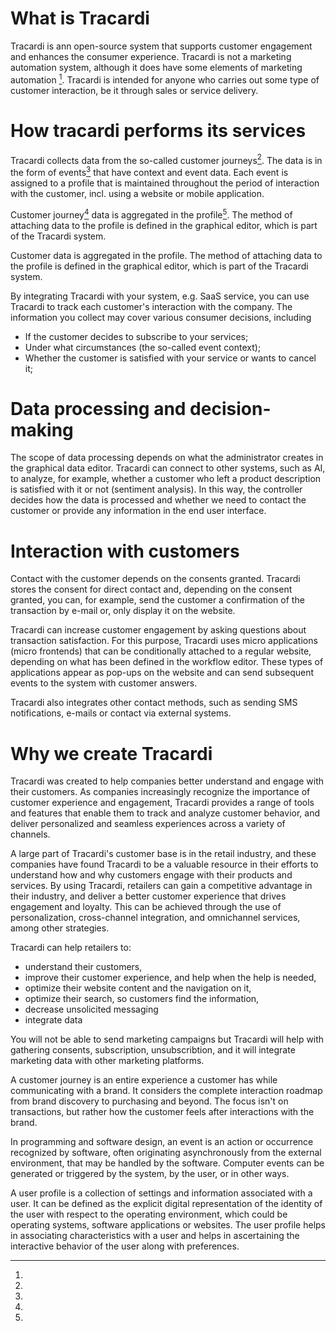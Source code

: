 # What is Tracardi

Tracardi is ann open-source system that supports customer engagement and enhances the consumer experience. Tracardi is
not a marketing automation system, although it does have some elements of marketing automation [^1]. Tracardi is
intended for anyone who carries out some type of customer interaction, be it through sales or service delivery.

# How tracardi performs its services

Tracardi collects data from the so-called customer journeys[^2]. The data is in the form of events[^3] that have context
and event data. Each event is assigned to a profile that is maintained throughout the period of interaction with the
customer, incl. using a website or mobile application.

Customer journey[^2] data is aggregated in the profile[^4]. The method of attaching data to the profile is defined in the
graphical editor, which is part of the Tracardi system.

Customer data is aggregated in the profile. The method of attaching data to the profile is defined in the graphical
editor, which is part of the Tracardi system.

By integrating Tracardi with your system, e.g. SaaS service, you can use Tracardi to track each customer's interaction
with the company. The information you collect may cover various consumer decisions, including

* If the customer decides to subscribe to your services;
* Under what circumstances (the so-called event context);
* Whether the customer is satisfied with your service or wants to cancel it;

# Data processing and decision-making

The scope of data processing depends on what the administrator creates in the graphical data editor. Tracardi can
connect to other systems, such as AI, to analyze, for example, whether a customer who left a product description is
satisfied with it or not (sentiment analysis). In this way, the controller decides how the data is processed and whether
we need to contact the customer or provide any information in the end user interface.

# Interaction with customers

Contact with the customer depends on the consents granted. Tracardi stores the consent for direct contact and, depending
on the consent granted, you can, for example, send the customer a confirmation of the transaction by e-mail or, only
display it on the website.

Tracardi can increase customer engagement by asking questions about transaction satisfaction. For this
purpose, Tracardi uses micro applications (micro frontends) that can be conditionally attached to a regular website,
depending on what has been defined in the workflow editor. These types of applications appear as pop-ups on the website
and can send subsequent events to the system with customer answers.

Tracardi also integrates other contact methods, such as sending SMS notifications, e-mails or contact via external
systems.

# Why we create Tracardi

Tracardi was created to help companies better understand and engage with their customers. As companies increasingly recognize the importance of customer experience and engagement, Tracardi provides a range of tools and features that enable them to track and analyze customer behavior, and deliver personalized and seamless experiences across a variety of channels.

A large part of Tracardi's customer base is in the retail industry, and these companies have found Tracardi to be a valuable resource in their efforts to understand how and why customers engage with their products and services. By using Tracardi, retailers can gain a competitive advantage in their industry, and deliver a better customer experience that drives engagement and loyalty. This can be achieved through the use of personalization, cross-channel integration, and omnichannel services, among other strategies.

Tracardi can help retailers to:

* understand their customers,
* improve their customer experience, and help when the help is needed,
* optimize their website content and the navigation on it,
* optimize their search, so customers find the information,
* decrease unsolicited messaging
* integrate data

[^1]:
You will not be able to send marketing campaigns but Tracardi will help with gathering consents, subscription,
unsubscribtion, and it will integrate marketing data with other marketing platforms.

[^2]:
A customer journey is an entire experience a customer has while communicating with a brand. It considers the complete
interaction roadmap from brand discovery to purchasing and beyond. The focus isn't on transactions, but rather how the
customer feels after interactions with the brand.

[^3]:
In programming and software design, an event is an action or occurrence recognized by software, often originating
asynchronously from the external environment, that may be handled by the software. Computer events can be generated or
triggered by the system, by the user, or in other ways.

[^4]:
A user profile is a collection of settings and information associated with a user. It can be defined as the explicit
digital representation of the identity of the user with respect to the operating environment, which could be operating
systems, software applications or websites. The user profile helps in associating characteristics with a user and helps
in ascertaining the interactive behavior of the user along with preferences.
